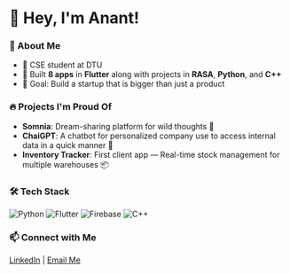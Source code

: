 # 👋 Hey, I'm Anant! 

### 🚀 About Me
- 💼 CSE student at DTU  
- 📱 Built **8 apps** in **Flutter** along with projects in **RASA**, **Python**, and **C++**  
- 🎯 Goal: Build a startup that is bigger than just a product  

### 🔥 Projects I'm Proud Of
- **Somnia**: Dream-sharing platform for wild thoughts 🌌  
- **ChaiGPT**: A chatbot for personalized company use to access internal data in a quick manner 🎯  
- **Inventory Tracker**: First client app — Real-time stock management for multiple warehouses 📦  

### 🛠️ Tech Stack
![Python](https://img.shields.io/badge/-Python-blue)
![Flutter](https://img.shields.io/badge/-Flutter-teal)
![Firebase](https://img.shields.io/badge/-Firebase-orange)
![C++](https://img.shields.io/badge/-C++-purple)

### 📫 Connect with Me  
[LinkedIn](https://www.linkedin.com/in/anant-singhal-linkdn/) | [Email Me](mailto:anantsinghal444@gmail.com)
